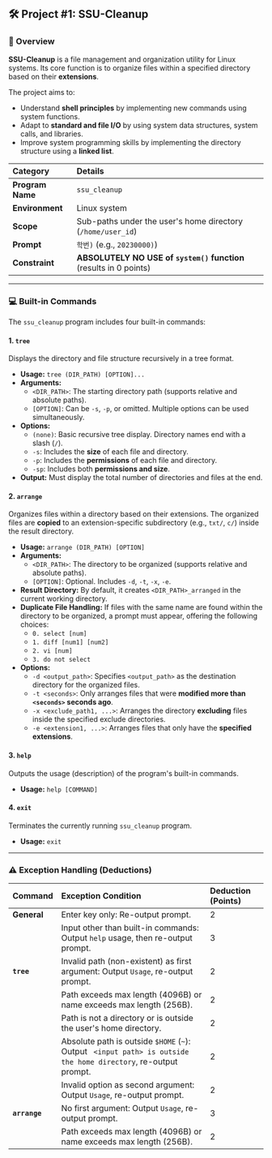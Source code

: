 ## 🛠️ Project #1: SSU-Cleanup

### 🌟 Overview

**SSU-Cleanup** is a file management and organization utility for Linux systems. Its core function is to organize files within a specified directory based on their **extensions**.

The project aims to:
* Understand **shell principles** by implementing new commands using system functions.
* Adapt to **standard and file I/O** by using system data structures, system calls, and libraries.
* Improve system programming skills by implementing the directory structure using a **linked list**.

| Category | Details |
| :--- | :--- |
| **Program Name** | `ssu_cleanup` |
| **Environment** | Linux system |
| **Scope** | Sub-paths under the user's home directory (`/home/user_id`) |
| **Prompt** | `학번)` (e.g., `20230000)`) |
| **Constraint** | **ABSOLUTELY NO USE of `system()` function** (results in 0 points) |

***

### 💻 Built-in Commands

The `ssu_cleanup` program includes four built-in commands:

#### 1. `tree`

Displays the directory and file structure recursively in a tree format.

* **Usage:** `tree (DIR_PATH) [OPTION]...`
* **Arguments:**
    * `<DIR_PATH>`: The starting directory path (supports relative and absolute paths).
    * `[OPTION]`: Can be `-s`, `-p`, or omitted. Multiple options can be used simultaneously.
* **Options:**
    * `(none)`: Basic recursive tree display. Directory names end with a slash (`/`).
    * `-s`: Includes the **size** of each file and directory.
    * `-p`: Includes the **permissions** of each file and directory.
    * `-sp`: Includes both **permissions and size**.
* **Output:** Must display the total number of directories and files at the end.

#### 2. `arrange`

Organizes files within a directory based on their extensions. The organized files are **copied** to an extension-specific subdirectory (e.g., `txt/`, `c/`) inside the result directory.

* **Usage:** `arrange (DIR_PATH) [OPTION]`
* **Arguments:**
    * `<DIR_PATH>`: The directory to be organized (supports relative and absolute paths).
    * `[OPTION]`: Optional. Includes `-d`, `-t`, `-x`, `-e`.
* **Result Directory:** By default, it creates `<DIR_PATH>_arranged` in the current working directory.
* **Duplicate File Handling:** If files with the same name are found within the directory to be organized, a prompt must appear, offering the following choices:
    * `0. select [num]`
    * `1. diff [num1] [num2]`
    * `2. vi [num]`
    * `3. do not select`
* **Options:**
    * `-d <output_path>`: Specifies `<output_path>` as the destination directory for the organized files.
    * `-t <seconds>`: Only arranges files that were **modified more than `<seconds>` seconds ago**.
    * `-x <exclude_path1, ...>`: Arranges the directory **excluding** files inside the specified exclude directories.
    * `-e <extension1, ...>`: Arranges files that only have the **specified extensions**.

#### 3. `help`

Outputs the usage (description) of the program's built-in commands.

* **Usage:** `help [COMMAND]`

#### 4. `exit`

Terminates the currently running `ssu_cleanup` program.

* **Usage:** `exit`

***

### ⚠️ Exception Handling (Deductions)

| Command | Exception Condition | Deduction (Points) |
| :--- | :--- | :--- |
| **General** | Enter key only: Re-output prompt. | 2 |
| | Input other than built-in commands: Output `help` usage, then re-output prompt. | 3 |
| **`tree`** | Invalid path (non-existent) as first argument: Output `Usage`, re-output prompt. | 2 |
| | Path exceeds max length (4096B) or name exceeds max length (256B). | 2 |
| | Path is not a directory or is outside the user's home directory. | 2 |
| | Absolute path is outside `$HOME` (`~`): Output ` <input path> is outside the home directory`, re-output prompt. | 2 |
| | Invalid option as second argument: Output `Usage`, re-output prompt. | 2 |
| **`arrange`** | No first argument: Output `Usage`, re-output prompt. | 3 |
| | Path exceeds max length (4096B) or name exceeds max length (256B). | 2 |
